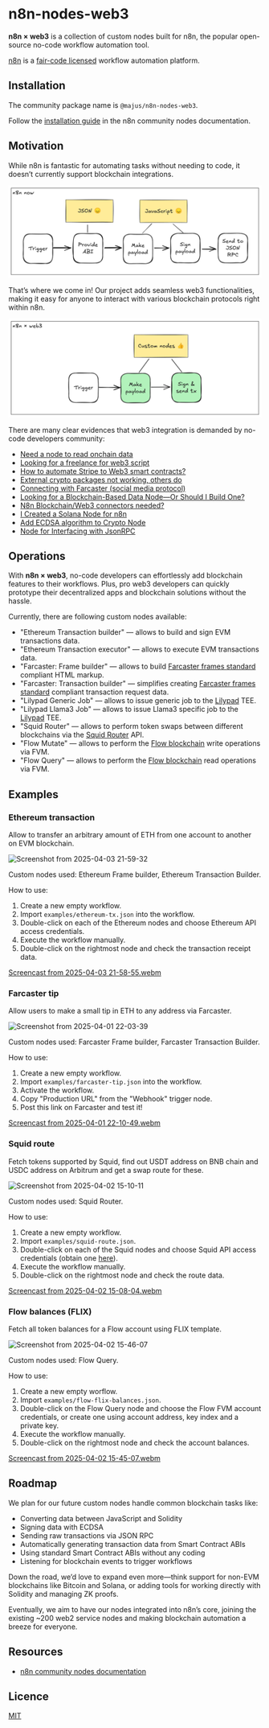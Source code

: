 # n8n-nodes-web3

**n8n × web3** is a collection of custom nodes built for n8n, the popular open-source no-code workflow automation tool.

[n8n](https://n8n.io/) is a [fair-code licensed](https://docs.n8n.io/reference/license/) workflow automation platform.

## Installation

The community package name is `@majus/n8n-nodes-web3`.

Follow the [installation guide](https://docs.n8n.io/integrations/community-nodes/installation/) in the n8n community nodes documentation.

## Motivation

While n8n is fantastic for automating tasks without needing to code, it doesn’t currently support blockchain integrations.

![n8n-web3-2025-01-21-1421](./assets/n8n-now.png)

That’s where we come in! Our project adds seamless web3 functionalities, making it easy for anyone to interact with various blockchain protocols right within n8n.

![n8n-web3-2025-01-21-1421](./assets/n8n-web3.png)

There are many clear evidences that web3 integration is demanded by no-code developers community:

- [Need a node to read onchain data](https://community.n8n.io/t/need-a-node-to-read-onchain-data-blockchain-web3/30893)
- [Looking for a freelance for web3 script](https://community.n8n.io/t/looking-for-a-freelance-for-web3-script/54251)
- [How to automate Stripe to Web3 smart contracts?](https://community.n8n.io/t/how-to-automate-stripe-to-web3-smart-contracts/19805)
- [External crypto packages not working, others do](https://community.n8n.io/t/external-crypto-packages-not-working-others-do/34850)
- [Connecting with Farcaster (social media protocol)](https://community.n8n.io/t/connecting-with-farcaster-social-media-protocol/68412)
- [Looking for a Blockchain-Based Data Node—Or Should I Build One?](https://community.n8n.io/t/looking-for-a-blockchain-based-data-node-or-should-i-build-one/79008)
- [N8n Blockchain/Web3 connectors needed?](https://community.n8n.io/t/n8n-blockchain-web3-connectors-needed/26899)
- [I Created a Solana Node for n8n](https://community.n8n.io/t/i-created-a-solana-node-for-n8n/91289)
- [Add ECDSA algorithm to Crypto Node](https://community.n8n.io/t/add-ecdsa-algorithm-to-crypto-node/12228)
- [Node for Interfacing with JsonRPC](https://community.n8n.io/t/node-for-interfacing-with-jsonrpc/5284)

## Operations

With **n8n × web3**, no-code developers can effortlessly add blockchain features to their workflows. Plus, pro web3 developers can quickly prototype their decentralized apps and blockchain solutions without the hassle.

Currently, there are following custom nodes available:

- "Ethereum Transaction builder" — allows to build and sign EVM transactions data.
- "Ethereum Transaction executor" — allows to execute EVM transactions data.
- "Farcaster: Frame builder" — allows to build [Farcaster frames standard](https://docs.farcaster.xyz/developers/frames/) compliant HTML markup.
- "Farcaster: Transaction builder" — simplifies creating [Farcaster frames standard](https://docs.farcaster.xyz/developers/frames/) compliant transaction request data.
- "Lilypad Generic Job" — allows to issue generic job to the [Lilypad](https://lilypad.tech/) TEE.
- "Lilypad Llama3 Job" — allows to issue Llama3 specific job to the [Lilypad](https://lilypad.tech/) TEE.
- "Squid Router" — allows to perform token swaps between different blockchains via the [Squid Router](https://www.squidrouter.com/) API.
- "Flow Mutate" — allows to perform the [Flow blockchain](https://flow.com) write operations via FVM.
- "Flow Query" — allows to perform the [Flow blockchain](https://flow.com) read operations via FVM.

<!-- ## Credentials

_If users need to authenticate with the app/service, provide details here. You should include prerequisites (such as signing up with the service), available authentication methods, and how to set them up._ -->

<!-- ## Compatibility

_State the minimum n8n version, as well as which versions you test against. You can also include any known version incompatibility issues._ -->

<!-- ## Usage

_This is an optional section. Use it to help users with any difficult or confusing aspects of the node._

_By the time users are looking for community nodes, they probably already know n8n basics. But if you expect new users, you can link to the [Try it out](https://docs.n8n.io/try-it-out/) documentation to help them get started._ -->

## Examples

### Ethereum transaction

Allow to transfer an arbitrary amount of ETH from one account to another on EVM blockchain.

![Screenshot from 2025-04-03 21-59-32](https://github.com/user-attachments/assets/d7dab2bb-df5c-4100-a1de-2e6833b9a559)

Custom nodes used: Ethereum Frame builder, Ethereum Transaction Builder.

How to use:

1. Create a new empty workflow.
1. Import `examples/ethereum-tx.json` into the workflow.
1. Double-click on each of the Ethereum nodes and choose Ethereum API access credentials.
1. Execute the workflow manually.
1. Double-click on the rightmost node and check the transaction receipt data.

[Screencast from 2025-04-03 21-58-55.webm](https://github.com/user-attachments/assets/3490764c-99f2-4142-84d3-223177c05e01)

### Farcaster tip

Allow users to make a small tip in ETH to any address via Farcaster.

![Screenshot from 2025-04-01 22-03-39](https://github.com/user-attachments/assets/f071ee58-a5b0-4afa-92d3-d14d90614098)

Custom nodes used: Farcaster Frame builder, Farcaster Transaction Builder.

How to use:

1. Create a new empty workflow.
1. Import `examples/farcaster-tip.json` into the workflow.
1. Activate the workflow.
1. Copy "Production URL" from the "Webhook" trigger node.
1. Post this link on Farcaster and test it!

[Screencast from 2025-04-01 22-10-49.webm](https://github.com/user-attachments/assets/557dd305-c0e8-40c7-ba25-e29b93b7f6c2)

### Squid route

Fetch tokens supported by Squid, find out USDT address on BNB chain and USDC address on Arbitrum and get a swap route for these.

![Screenshot from 2025-04-02 15-10-11](https://github.com/user-attachments/assets/5e66189f-f28b-4ac1-bb14-63a545c50da1)

Custom nodes used: Squid Router.

How to use:

1. Create a new empty workflow.
1. Import `examples/squid-route.json`.
1. Double-click on each of the Squid nodes and choose Squid API access credentials (obtain one [here](https://squidrouter.typeform.com/integrator-id)).
1. Execute the workflow manually.
1. Double-click on the rightmost node and check the route data.

[Screencast from 2025-04-02 15-08-04.webm](https://github.com/user-attachments/assets/c5f70fd8-20c4-4ada-a840-d6316be31123)

### Flow balances (FLIX)

Fetch all token balances for a Flow account using FLIX template.

![Screenshot from 2025-04-02 15-46-07](https://github.com/user-attachments/assets/62729a4f-ec3b-47cb-9acf-f56371e3f601)

Custom nodes used: Flow Query.

How to use:

1. Create a new empty worflow.
1. Import `examples/flow-flix-balances.json`.
1. Double-click on the Flow Query node and choose the Flow FVM account credentials, or create one using account address, key index and a private key.
1. Execute the workflow manually.
1. Double-click on the rightmost node and check the account balances.

[Screencast from 2025-04-02 15-45-07.webm](https://github.com/user-attachments/assets/f0909f80-1a19-4063-9747-a1ffe4eec23c)

## Roadmap

We plan for our future custom nodes handle common blockchain tasks like:

- Converting data between JavaScript and Solidity
- Signing data with ECDSA
- Sending raw transactions via JSON RPC
- Automatically generating transaction data from Smart Contract ABIs
- Using standard Smart Contract ABIs without any coding
- Listening for blockchain events to trigger workflows

Down the road, we’d love to expand even more—think support for non-EVM blockchains like Bitcoin and Solana, or adding tools for working directly with Solidity and managing ZK proofs.

Eventually, we aim to have our nodes integrated into n8n’s core, joining the existing ~200 web2 service nodes and making blockchain automation a breeze for everyone.

## Resources

- [n8n community nodes documentation](https://docs.n8n.io/integrations/community-nodes/)
<!-- * _Link to app/service documentation._ -->

<!-- ## Version history

_This is another optional section. If your node has multiple versions, include a short description of available versions and what changed, as well as any compatibility impact._ -->

## Licence

[MIT](./LICENSE.md)
